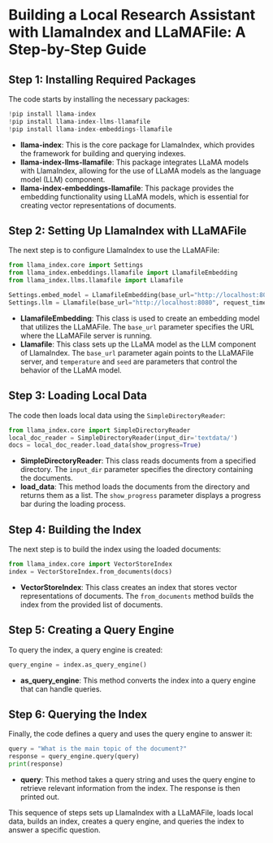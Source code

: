 # **Building a Local Research Assistant with LlamaIndex and LLaMAFile: A Step-by-Step Guide**

## Step 1: Installing Required Packages

The code starts by installing the necessary packages:

```python
!pip install llama-index
!pip install llama-index-llms-llamafile
!pip install llama-index-embeddings-llamafile
```

- **llama-index**: This is the core package for LlamaIndex, which provides the framework for building and querying indexes.
- **llama-index-llms-llamafile**: This package integrates LLaMA models with LlamaIndex, allowing for the use of LLaMA models as the language model (LLM) component.
- **llama-index-embeddings-llamafile**: This package provides the embedding functionality using LLaMA models, which is essential for creating vector representations of documents.

## Step 2: Setting Up LlamaIndex with LLaMAFile

The next step is to configure LlamaIndex to use the LLaMAFile:

```python
from llama_index.core import Settings
from llama_index.embeddings.llamafile import LlamafileEmbedding
from llama_index.llms.llamafile import Llamafile

Settings.embed_model = LlamafileEmbedding(base_url="http://localhost:8080", request_timeout=600)
Settings.llm = Llamafile(base_url="http://localhost:8080", request_timeout=600, temperature=0, seed=0)
```

- **LlamafileEmbedding**: This class is used to create an embedding model that utilizes the LLaMAFile. The `base_url` parameter specifies the URL where the LLaMAFile server is running.
- **Llamafile**: This class sets up the LLaMA model as the LLM component of LlamaIndex. The `base_url` parameter again points to the LLaMAFile server, and `temperature` and `seed` are parameters that control the behavior of the LLaMA model.

## Step 3: Loading Local Data

The code then loads local data using the `SimpleDirectoryReader`:

```python
from llama_index.core import SimpleDirectoryReader
local_doc_reader = SimpleDirectoryReader(input_dir='textdata/')
docs = local_doc_reader.load_data(show_progress=True)
```

- **SimpleDirectoryReader**: This class reads documents from a specified directory. The `input_dir` parameter specifies the directory containing the documents.
- **load_data**: This method loads the documents from the directory and returns them as a list. The `show_progress` parameter displays a progress bar during the loading process.

## Step 4: Building the Index

The next step is to build the index using the loaded documents:

```python
from llama_index.core import VectorStoreIndex
index = VectorStoreIndex.from_documents(docs)
```

- **VectorStoreIndex**: This class creates an index that stores vector representations of documents. The `from_documents` method builds the index from the provided list of documents.

## Step 5: Creating a Query Engine

To query the index, a query engine is created:

```python
query_engine = index.as_query_engine()
```

- **as_query_engine**: This method converts the index into a query engine that can handle queries.

## Step 6: Querying the Index

Finally, the code defines a query and uses the query engine to answer it:

```python
query = "What is the main topic of the document?"
response = query_engine.query(query)
print(response)
```

- **query**: This method takes a query string and uses the query engine to retrieve relevant information from the index. The response is then printed out.

This sequence of steps sets up LlamaIndex with a LLaMAFile, loads local data, builds an index, creates a query engine, and queries the index to answer a specific question.